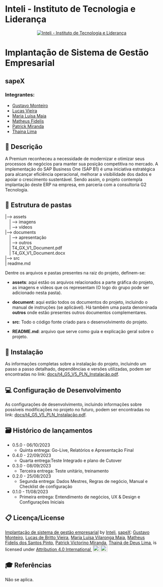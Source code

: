 # Inteli - Instituto de Tecnologia e Liderança 

<p align="center">
<a href= "https://www.inteli.edu.br/"><img src="https://s3.amazonaws.com/gupy5/production/companies/26702/career/63484/images/2022-04-28_16-56_logo.png" alt="Inteli - Instituto de Tecnologia e Liderança" border="0"></a>
</p>

# Implantação de Sistema de Gestão Empresarial 

## sapeX

### Integrantes: 
- <a href="https://www.linkedin.com/in/gustavo-monteiro-1a499919a/">Gustavo Monteiro</a>
- <a href="https://www.linkedin.com/in/lucas-britto-376665208/">Lucas Vieira</a>
- <a href="https://www.linkedin.com/in/maria-lu%C3%ADsa-maia-14384a212/">Maria Luísa Maia</a>
- <a href="https://www.linkedin.com/in/matheus-fidelis-dos-santos-pinto-680520232/">Matheus Fidelis</a>
- <a href="https://www.linkedin.com/in/patrick-miranda/">Patrick Miranda</a>
- <a href="https://www.linkedin.com/in/thainadedeus/">Thaina Lima</a>

## 📝 Descrição

A Premium reconheceu a necessidade de modernizar e otimizar seus processos de negócios para manter sua posição competitiva no mercado. A implementação do SAP Business One (SAP B1) é uma iniciativa estratégica para alcançar eficiência operacional, melhorar a visibilidade dos dados e apoiar o crescimento sustentável. Sendo assim, o projeto contempla implantação deste ERP na empresa, em parceria com a consultoria G2 Tecnologia.

## 📁 Estrutura de pastas

|--> assets<br>
  &emsp;| --> imagens <br>
  &emsp;| --> vídeos <br>
|--> documents<br>
  &emsp;| --> apresentação <br>
  &emsp;| --> outros <br>
  &emsp;| T4_GX_V1_Document.pdf<br>
  &emsp;| T4_GX_V1_Document.docx<br>
|--> src<br>
| readme.md<br>

Dentre os arquivos e pastas presentes na raiz do projeto, definem-se:

- <b>assets</b>: aqui estão os arquivos relacionados a parte gráfica do projeto, as imagens e vídeos que os representam (O logo do grupo pode ser adicionado nesta pasta).

- <b>document</b>: aqui estão todos os documentos do projeto, incluindo o manual de instruções (se aplicável). Há também uma pasta denominada <b>outros</b> onde estão presentes outros documentos complementares.

- <b>src</b>: Todo o código fonte criado para o desenvolvimento do projeto.

- <b>README.md</b>: arquivo que serve como guia e explicação geral sobre o projeto.

## 🔧 Instalação

As informações completas sobre a instalação do projeto, incluindo um passo a passo detalhado, dependências e versões utilizadas, podem ser encontradas no link: [docs/t4_G5_V5_PLN_Instalação.pdf](https://github.com/2023M7T4-Inteli/grupo3/blob/main/documents/Manual%20de%20treinamento_Sapex.pdf).

## 💻 Configuração de Desenvolvimento

As configurações de desenvolvimento, incluindo informações sobre possíveis modificações no projeto no futuro, podem ser encontradas no link: [docs/t4_G5_V5_PLN_Instalação.pdf](https://github.com/2023M7T4-Inteli/grupo3/blob/main/documents/Manual%20de%20treinamento_Sapex.pdf).


## 🗃 Histórico de lançamentos

* 0.5.0 - 06/10/2023
    * Quinta entrega: Go-Live, Relatórios e Apresentação Final
* 0.4.0 - 22/09/2023
    * Quarta entrega:Teste Integrado e plano de Cutover
* 0.3.0 - 08/09/2023
    * Terceira entrega: Teste unitário, treinamento
* 0.2.0 - 25/08/2023
    * Segunda entrega: Dados Mestres, Regras de negócio, Manual e Checklist de configuração
* 0.1.0 - 11/08/2023
    * Primeira entrega: Entendimento de negócios, UX & Design e Configurações Iniciais

	
## 📋 Licença/License

<p xmlns:cc="http://creativecommons.org/ns#" xmlns:dct="http://purl.org/dc/terms/"><a property="dct:title" rel="cc:attributionURL" href="https://github.com/2023M6T4-Inteli">Implantação de sistema de gestão empresarial</a> by <a rel="cc:attributionURL dct:creator" property="cc:attributionName" href="https://github.com/InteliProjects">Inteli</a>, <a rel="cc:attributionURL dct:creator" property="cc:attributionName" href="https://github.com/2023M6T4-Inteli/Projeto5">sapeX</a>: <a href="#">Gustavo Monteiro</a>,  <a href="#">Lucas de Britto Vieira</a>,  <a href="#">Maria Luísa Vilaronga Maia</a>,  <a href="#">Matheus Fidelis dos Santos Pinto</a>,  <a href="#">Patrick Victorino Miranda</a>,  <a href="#">Thainá de Deus Lima</a>,
is licensed under <a href="http://creativecommons.org/licenses/by/4.0/?ref=chooser-v1" target="_blank" rel="license noopener noreferrer" style="display:inline-block;">Attribution 4.0 International <img style="height:22px!important;margin-left:3px;vertical-align:text-bottom;" src="https://mirrors.creativecommons.org/presskit/icons/cc.svg?ref=chooser-v1"><img style="height:22px!important;margin-left:3px;vertical-align:text-bottom;" src="https://mirrors.creativecommons.org/presskit/icons/by.svg?ref=chooser-v1"></a></p>

## 🎓 Referências

Não se aplica.
